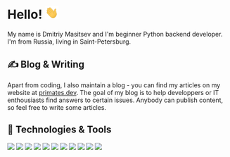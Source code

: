 
# Hello! <img src="https://raw.githubusercontent.com/StanGirard/StanGirard/master/wave.gif" width="30px">

My name is Dmitriy Masitsev and I'm beginner Python backend developer. I'm from Russia, living in Saint-Petersburg. 

## &#x270d; Blog & Writing

Apart from coding, I also maintain a blog - you can find my articles on my website at [primates.dev](https://primates.dev/). The goal of my blog is to help developpers or IT enthousiasts find answers to certain issues. Anybody can publish content, so feel free to write some articles.

## 🔧 Technologies & Tools
![](https://img.shields.io/badge/OS-MacOS-informational?style=flat&logo=Apple&logoColor=white&color=blue)
![](https://img.shields.io/badge/Editor-Visual_Studio_Code-informational?style=flat&logo=visual-studio-code&logoColor=white&color=blue)
![](https://img.shields.io/badge/Code-Python-informational?style=flat&logo=python&logoColor=white&color=blue)
![](https://img.shields.io/badge/Code-JavaScript-informational?style=flat&logo=javascript&logoColor=white&color=blue)
![](https://img.shields.io/badge/Code-React-informational?style=flat&logo=React&logoColor=white&color=blue)
![](https://img.shields.io/badge/Shell-Bash-informational?style=flat&logo=gnu-bash&logoColor=white&color=blue)
![](https://img.shields.io/badge/Tools-Docker-informational?style=flat&logo=docker&logoColor=white&color=blue)
![](https://img.shields.io/badge/Tools-Kubernetes-informational?style=flat&logo=kubernetes&logoColor=white&color=blue)
![](https://img.shields.io/badge/Cloud-Digital_Ocean-informational?style=flat&logo=digitalocean&logoColor=white&color=blue)
![](https://img.shields.io/badge/Cloud-AWS-informational?style=flat&logo=amazon-AWS&logoColor=white&color=blue)
![](https://img.shields.io/badge/Interest-Blockchain-informational?style=flat&logo=bitcoin&logoColor=white&color=blue)